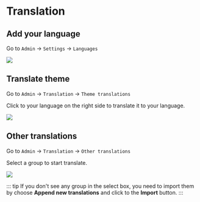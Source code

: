 # Translation

## Add your language

Go to `Admin` -> `Settings` -> `Languages`

![](../images/translation-add-language.png)

## Translate theme

Go to `Admin` -> `Translation` -> `Theme translations`

Click to your language on the right side to translate it to your language.

![](../images/translation-translate-theme.png)

## Other translations

Go to `Admin` -> `Translation` -> `Other translations`

Select a group to start translate.

![](../images/translation-other-translations.png)

::: tip
If you don't see any group in the select box, you need to import them by choose **Append new translations** and click to the **Import** button.
:::